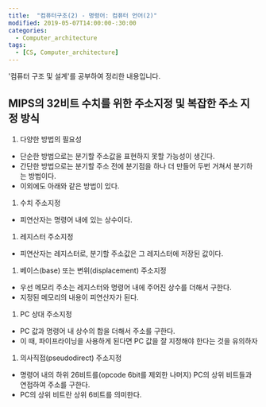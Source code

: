 ```yaml
---
title:  "컴퓨터구조(2) - 명령어: 컴퓨터 언어(2)"
modified: 2019-05-07T14:00:00-:30:00
categories:
  - Computer_architecture
tags:
  - [CS, Computer_architecture]
---
```


'컴퓨터 구조 및 설계'를 공부하여 정리한 내용입니다.

## MIPS의 32비트 수치를 위한 주소지정 및 복잡한 주소 지정 방식
1. 다양한 방법의 필요성
 - 단순한 방법으로는 분기할 주소값을 표현하지 못할 가능성이 생긴다.
 - 간단한 방법으로는 분기할 주소 전에 분기점을 하나 더 만들어 두번 거쳐서 분기하는 방법이다.
 - 이외에도 아래와 같은 방법이 있다.

1. 수치 주소지정
 - 피연산자는 명령어 내에 있는 상수이다.

1. 레지스터 주소지정
 - 피연산자는 레지스터로, 분기할 주소값은 그 레지스터에 저장된 값이다.

1. 베이스(base) 또는 변위(displacement) 주소지정
 - 우선 메모리 주소는 레지스터와 명령어 내에 주어진 상수를 더해서 구한다.
 - 지정된 메모리의 내용이 피연산자가 된다.

1. PC 상대 주소지정
 - PC 값과 명령어 내 상수의 합을 더해서 주소를 구한다.
 - 이 때, 파이프라이닝을 사용하게 된다면 PC 값을 잘 지정해야 한다는 것을 유의하자

1. 의사직접(pseudodirect) 주소지정
 - 명령어 내의 하위 26비트를(opcode 6bit를 제외한 나머지) PC의 상위 비트들과 연접하여 주소를 구한다.
 - PC의 상위 비트란 상위 6비트를 의미한다.
